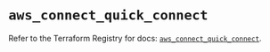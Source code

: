 # `aws_connect_quick_connect`

Refer to the Terraform Registry for docs: [`aws_connect_quick_connect`](https://registry.terraform.io/providers/hashicorp/aws/5.76.0/docs/resources/connect_quick_connect).
